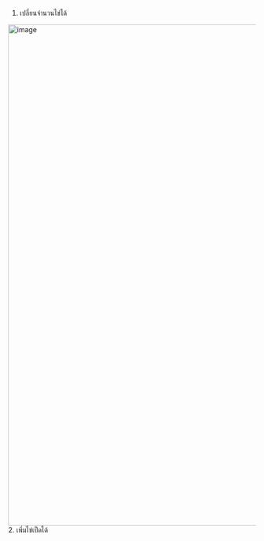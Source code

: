 1. เปลี่ยนจำนวนไข่ได้
<img width="1920" height="1020" alt="image" src="https://github.com/user-attachments/assets/bdfb7e79-5a77-41bb-8559-eca7d9564336" />
2. เพิ่มไข่เป็ดได้
